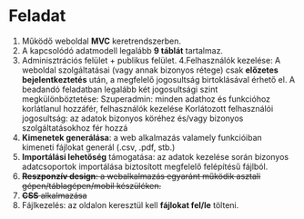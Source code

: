 # Feladat

1. Működő weboldal **MVC** keretrendszerben.
2. A kapcsolódó adatmodell legalább **9 táblát** tartalmaz.
3. Adminisztrációs felület + publikus felület.
4.Felhasználók kezelése: A weboldal szolgáltatásai (vagy annak bizonyos rétege) csak **előzetes
bejelentkeztetés** után, a megfelelő jogosultság birtoklásával érhető el. A beadandó feladatban legalább két jogosultsági szint megkülönböztetése:
Szuperadmin: minden adathoz és funkcióhoz korlátlanul hozzáfér, felhasználók kezelése Korlátozott felhasználói jogosultság: az adatok bizonyos köréhez és/vagy bizonyos szolgáltatásokhoz fér hozzá
5. **Kimenetek generálása**: a web alkalmazás valamely funkcióiban kimeneti fájlokat generál (.csv, .pdf, stb.)
6. **Importálási lehetőség** támogatása: az adatok kezelése során bizonyos adatcsoportok importálása biztosított megfelelő felépítésű fájlból.
7. ~~**Reszponzív design**: a webalkalmazás egyaránt működik asztali gépen/táblagépen/mobil készüléken.~~
8. ~~**CSS** alkalmazása~~
9. Fájlkezelés: az oldalon keresztül kell **fájlokat fel/le** tölteni.